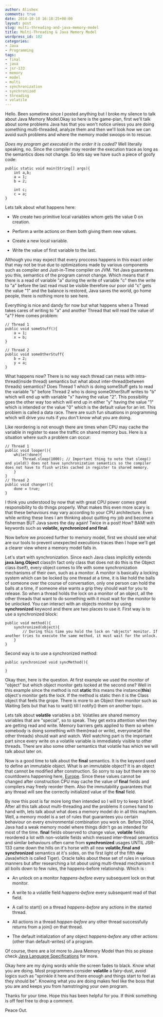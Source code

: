 ```yaml
---
author: Alishex
comments: true
date: 2014-10-10 16:18:25+00:00
layout: post
slug: multi-threading-and-java-memory-model
title: Multi-Threading & Java Memory Model
wordpress_id: 102
categories:
- Java
- Programming
tags:
- final
- java
- jsr-133
- memory
- model
- multi
- synchronization
- synchronized
- threading
- volatile
---
```


Hello. Been sometime since I posted anything but I broke my silence to talk about Java Memory Model.Okay so here is the game-plan, first we'll talk about some problems Java has that you won't notice unless you are doing something multi-threaded, analyze them and then we'll look how we can avoid such problems and where the memory model swoops-in to rescue.

_Does my program get executed in the order it is coded?_ Well literally speaking, no. Since the compiler may reorder the execution trace as long as the semantics does not change. So lets say we have such a piece of goofy code:

    
    
    public static void main(String[] args){
    	int a,b;
    	a = 1;
    	b = 2;
    
    	int c;
    	c = a;
    }
    


Lets talk about what happens here:




  * We create two primitive local variables whom gets the value 0 on creation.


  * Perform a write actions on them both giving them new values.


  * Create a new local variable.


  * Write the value of first variable to the last.



Although you may expect that every proccess happens in this exact order that may not be true due to optimizations made by various components such as compiler and Just-in-Time compiler on JVM. Yet Java guarantees you this, semantics of the program cannot change. Which means that if there is a read of variable "a" during the write of variable "c" then the write to "a" before the last read must be visible therefore our poor old "c" gets the value "1" and the balance is restored, Java saves the world, go home people, there is nothing more to see here.

Everything is nice and dandy for now but what happens when a Thread takes cares of writing to "a" and another Thread that will read the value of "a"? Here comes problem:

    
    
    // Thread 1
    public void someStuff(){
    	a = 1;
    	x = b;
    }
    
    // Thread 2
    public void someOtherStuff{
    	b = 2;
    	y = a;
    }
    


What happens now? There is no way each thread can mess with intra-thread(inside thread) semantics but what about inter-thread(between threads) semantics? Does Thread 1 which is doing someStuff gets to read the variable "b" before Thread 2 who is doing someOtherStuff writes to "b" which will end up with variable "x" having the value "2". This possibility goes the other way too which will end up in either "y" having the value "1" which is intended or the value "0" which is the default value for an int. This problem is called a data race. There are such fun situations in programming which will drive you nuts if you don't know what you are doing.

Like reordering is not enough there are times when CPU may cache the variable in register to ease the traffic on shared memory bus. Here is a situation where such a problem can occur:

    
    
    // Thread 1
    public void looper(){
    	while(!done){
    		Thread.sleep(1000); // Important thing to note that sleep() and yield() does not have synchronization semantics so the compiler does not have to flush writes cached in register to shared memory.
    	}
    }
    // Thread 2
    public void changer(){
    	done = true;
    }
    



I think you understood by now that with great CPU power comes great responsibility to do things properly. What makes this even more scary is that these behaviours may vary according to your CPU architecture. Even while writing these lines I am thinking about quitting my job and become a fisherman BUT Java saves the day again! Twice in a post! How? BAM! with keywords such as **volatile, synchronized and final**.

Now before we proceed further to memory model, first we should see what are our tools to prevent unexpected executions traces then I hope we'll get a clearer view where a memory model falls in.

Let's start with synchronization. Since each Java class implicitly extends **java.lang.Object** class(In fact only class that does not do this is the Object class itself), every object comes to life with some synchronization mechanisms of their own, such as a monitor. A monitor is basically a locking system which can be locked by one thread at a time, it is like hold the balls of someone over the course of conversation, only one person can hold the balls at a time, if someone else wants a grip they should wait for you to release. So when a thread holds the lock on a monitor of an object, all the other threads that want to do something with it must wait for the monitor to be unlocked. You can interact with an objects monitor by using **synchronized** keyword and there are two places to use it.
First way is to use a synchronized block:

    
    
    public void method(){
    	synchronized(object){
    		// During this time you hold the lock on "objects" monitor. If another tries to execute the same method, it must wait for the unlock. 
    	}
    }
    



Second way is to use a synchronized method:

    
    
    public synchronized void syncMethod(){
    
    }
    


Okay then, here is the question. At first example we used the monitor of "object" but which object monitor gets locked at the second one? Well in this example since the method is not **static** this means the instance(**this**) object's monitor gets the lock. If the method is static then it is the Class object that feels the grope.
There is more to an Object then monitor such as Waiting Sets but that has to wait() till I notify() them on another topic.

Lets talk about **volatile** variables a bit. Volatiles are shared memory variables that are "special", so to speak. They get extra attention when they are getting read and write. Memory barriers gets applied to them so when somebody is doing something with them(read or write), everyone(all the other threads) should wait and watch. Well watching part is the important part since every write on a volatile variable is immediately visible to other threads. There are also some other semantics that volatile has which we will talk about later on.

Now is a good time to talk about the **final** semantics. It is the keyword used to define an immutable object. What is an immutable object? It is an object that cannot be modified after construction. So sorry to say but there are no countdowns happening here, [Europe](http://www.youtube.com/watch?v=9jK-NcRmVcw). Since these values cannot be changed after construction CPU may cache the value of **final** fields and compilers may freely reorder them. Also the immutability guarantees that any thread will see the correctly initialized value of the **final** field.

By now this post is far more long then intended so I will try to keep it brief. After all this talk about multi-threading and the problems it comes hand to hand with, lets talk about what does a memory model do in all this mayhem. Well, a memory model is a set of rules that guarantees you certain behaviour on every environmental combination you work on.
Before 2004, Java had a weak memory model where things didn't go as intended for most of the time. **final** fields observed to change value, **volatile** fields reordered a lot with non-volatile fields which messed inter-thread semantics and similar behaviours often came from **synchronized** usages UNTIL JSR-133 came down the hills on it's horse with all new **volatile,final and synchronized** semantics at it's sides, on the first light of the fifth <del>day</del> Java(which is called Tiger). Oracle talks about these set of rules in various manners but after researching a lot about using multi-thread mechanism it all boils down to few rules, the happens-before relationship. Which is :




  * An unlock on a monitor _happens-before_ every subsequent lock on that monitor.


  * A write to a volatile field _happens-before_ every subsequent read of that field.


  * A call to start() on a thread _happens-before_ any actions in the started thread.


  * All actions in a thread _happen-before_ any other thread successfully returns from a join() on that thread.


  * The default initialization of any object _happens-before_ any other actions (other than default-writes) of a program.



Of course, there are a lot more to Java Memory Model than this so please check [Java Language Specifications](http://docs.oracle.com/javase/specs/jls/se7/html/jls-17.html) for more.

Okay here are my dying words while the screen fades to black. Know what you are doing. Most programmers consider **volatile** a fairy-dust, avoid logics such as "sprinkle it here and there enough and things start to feel as they should be". Knowing what you are doing makes feel like the boss that you are and keeps you from hamstringing your own program.

Thanks for your time. Hope this has been helpful for you. If think something is off feel free to drop a comment.

Peace Out.
